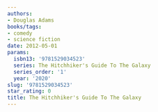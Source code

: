 ```yaml
---
authors:
- Douglas Adams
books/tags:
- comedy
- science fiction
date: 2012-05-01
params:
  isbn13: '9781529034523'
  series: The Hitchhiker's Guide To The Galaxy
  series_order: '1'
  year: '2020'
slug: '9781529034523'
star_rating: 0
title: The Hitchhiker's Guide To The Galaxy
---
```


<!--more-->